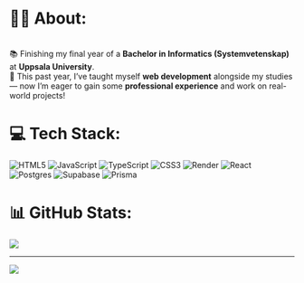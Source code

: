 # 🧑‍💻 About:
<br>📚 Finishing my final year of a **Bachelor in Informatics (Systemvetenskap)** at **Uppsala University**.  <br>🌱 This past year, I’ve taught myself **web development** alongside my studies — now I’m eager to gain some **professional experience** and work on real-world projects!<br>


# 💻 Tech Stack:
![HTML5](https://img.shields.io/badge/html5-%23E34F26.svg?style=for-the-badge&logo=html5&logoColor=white) ![JavaScript](https://img.shields.io/badge/javascript-%23323330.svg?style=for-the-badge&logo=javascript&logoColor=%23F7DF1E) ![TypeScript](https://img.shields.io/badge/typescript-%23007ACC.svg?style=for-the-badge&logo=typescript&logoColor=white) ![CSS3](https://img.shields.io/badge/css3-%231572B6.svg?style=for-the-badge&logo=css3&logoColor=white) ![Render](https://img.shields.io/badge/Render-%46E3B7.svg?style=for-the-badge&logo=render&logoColor=white) ![React](https://img.shields.io/badge/react-%2320232a.svg?style=for-the-badge&logo=react&logoColor=%2361DAFB) ![Postgres](https://img.shields.io/badge/postgres-%23316192.svg?style=for-the-badge&logo=postgresql&logoColor=white) ![Supabase](https://img.shields.io/badge/Supabase-3ECF8E?style=for-the-badge&logo=supabase&logoColor=white) ![Prisma](https://img.shields.io/badge/Prisma-3982CE?style=for-the-badge&logo=Prisma&logoColor=white)
# 📊 GitHub Stats:

![](https://github-readme-stats.vercel.app/api/top-langs/?username=oskarlundemo&theme=default&hide_border=true&include_all_commits=false&count_private=false&layout=compact)

---
[![](https://visitcount.itsvg.in/api?id=oskarlundemo&icon=0&color=0)](https://visitcount.itsvg.in)

<!-- Proudly created with GPRM ( https://gprm.itsvg.in ) -->

<!--
**oskarlundemo/oskarlundemo** is a ✨ _special_ ✨ repository because its `README.md` (this file) appears on your GitHub profile.

Here are some ideas to get you started:

- 🔭 I’m currently working on ...
- 🌱 I’m currently learning ...
- 👯 I’m looking to collaborate on ...
- 🤔 I’m looking for help with ...
- 💬 Ask me about ...
-->
